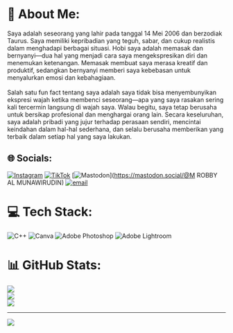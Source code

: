 # 💫 About Me:
Saya adalah seseorang yang lahir pada tanggal 14 Mei 2006 dan berzodiak Taurus. Saya memiliki kepribadian yang teguh, sabar, dan cukup realistis dalam menghadapi berbagai situasi. Hobi saya adalah memasak dan bernyanyi—dua hal yang menjadi cara saya mengekspresikan diri dan menemukan ketenangan. Memasak membuat saya merasa kreatif dan produktif, sedangkan bernyanyi memberi saya kebebasan untuk menyalurkan emosi dan kebahagiaan.<br><br>Salah satu fun fact tentang saya adalah saya tidak bisa menyembunyikan ekspresi wajah ketika membenci seseorang—apa yang saya rasakan sering kali tercermin langsung di wajah saya. Walau begitu, saya tetap berusaha untuk bersikap profesional dan menghargai orang lain. Secara keseluruhan, saya adalah pribadi yang jujur terhadap perasaan sendiri, mencintai keindahan dalam hal-hal sederhana, dan selalu berusaha memberikan yang terbaik dalam setiap hal yang saya lakukan.


## 🌐 Socials:
[![Instagram](https://img.shields.io/badge/Instagram-%23E4405F.svg?logo=Instagram&logoColor=white)](https://instagram.com/itsobby14) [![TikTok](https://img.shields.io/badge/TikTok-%23000000.svg?logo=TikTok&logoColor=white)](https://tiktok.com/@byzmee) [![Mastodon](https://img.shields.io/badge/-MASTODON-%232B90D9?logo=mastodon&logoColor=white)](https://mastodon.social/@M ROBBY AL MUNAWIRUDIN) [![email](https://img.shields.io/badge/Email-D14836?logo=gmail&logoColor=white)](mailto:azharrobby28475@gmail.com) 

# 💻 Tech Stack:
![C++](https://img.shields.io/badge/c++-%2300599C.svg?style=for-the-badge&logo=c%2B%2B&logoColor=white) ![Canva](https://img.shields.io/badge/Canva-%2300C4CC.svg?style=for-the-badge&logo=Canva&logoColor=white) ![Adobe Photoshop](https://img.shields.io/badge/adobe%20photoshop-%2331A8FF.svg?style=for-the-badge&logo=adobe%20photoshop&logoColor=white) ![Adobe Lightroom](https://img.shields.io/badge/Adobe%20Lightroom-31A8FF.svg?style=for-the-badge&logo=Adobe%20Lightroom&logoColor=white)
# 📊 GitHub Stats:
![](https://github-readme-stats.vercel.app/api?username=robbyalmunawirudin14-rgb&theme=gruvbox&hide_border=false&include_all_commits=false&count_private=false)<br/>
![](https://nirzak-streak-stats.vercel.app/?user=robbyalmunawirudin14-rgb&theme=gruvbox&hide_border=false)<br/>
![](https://github-readme-stats.vercel.app/api/top-langs/?username=robbyalmunawirudin14-rgb&theme=gruvbox&hide_border=false&include_all_commits=false&count_private=false&layout=compact)

---
[![](https://visitcount.itsvg.in/api?id=robbyalmunawirudin14-rgb&icon=0&color=0)](https://visitcount.itsvg.in)

<!-- Proudly created with GPRM ( https://gprm.itsvg.in ) -->
